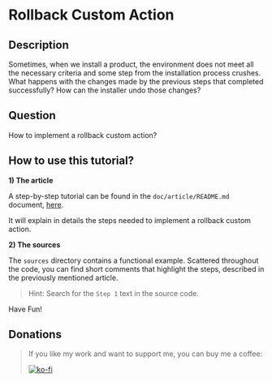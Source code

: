 # Rollback Custom Action

## Description

Sometimes, when we install a product, the environment does not meet all the necessary criteria and some step from the installation process crushes. What happens with the changes made by the previous steps that completed successfully? How can the installer undo those changes?

## Question

How to implement a rollback custom action?

## How to use this tutorial?

**1) The article**

A step-by-step tutorial can be found in the `doc/article/README.md` document, [here](doc/article/README.md).

It will explain in details the steps needed to implement a rollback custom action.

**2) The sources**

The `sources` directory contains a functional example. Scattered throughout the code, you can find short comments that highlight the steps, described in the previously mentioned article.

> Hint: Search for the `Step 1` text in the source code.

Have Fun!

## Donations

> If you like my work and want to support me, you can buy me a coffee:
>
> [![ko-fi](https://www.ko-fi.com/img/githubbutton_sm.svg)](https://ko-fi.com/Y8Y62EZ8H)

